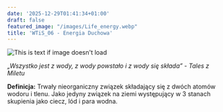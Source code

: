 ```yaml
---
date: '2025-12-29T01:41:34+01:00'
draft: false
featured_image: "/images/Life_energy.webp"
title: 'WTiS_06 - Energia Duchowa'
---
```


![This is text if image doesn't load](/images/ED2.png "nazwa")

*„Wszystko jest z wody, z wody powstało i z wody się składa” - Tales z Miletu*

**Definicja:**
Trwały nieorganiczny związek składający się z dwóch atomów wodoru i tlenu. Jako jedyny związek na ziemi występujący w 3 stanach skupienia jako ciecz, lód i para wodna.
